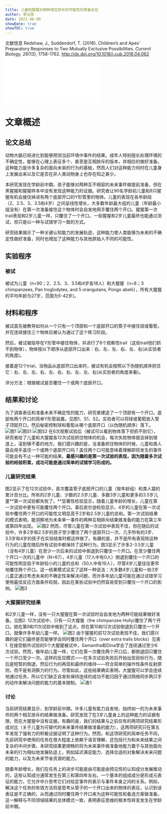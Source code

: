 ```yaml
---
title: 儿童和猩猩对两种相互排斥的可能性的预备反应
author: 李沿孜
date: 2021-06-06
showDate: true 
showTOC: true
---
```

文献信息  Redshaw, J., Suddendorf, T. (2016). Children’s and Apes’ Preparatory Responses to Two Mutually Exclusive Possibilities. *Current Biology, 26*(13), 1758-1762.
http://dx.doi.org/10.1016/j.cub.2016.04.062
![论文原文](../Source_Files/2021-06-06-LYZ2.pdf)
# 文章概述
## 论文总结
动物大脑已经进化到能够预测当前环境中事件的结果。成年人特别擅长处理环境的不确定性，能够在心理上表征多个、甚至是互相排斥的版本，并相应的做好准备。这种能力是许多复杂的面向未来的行为的基础，然而人们对这种能力何时在儿童身上发展出来以及它是否在非人类动物身上也存在知之甚少。

本研究发现在学龄前中期，孩子能够对两种互不相容的未来事件做提前准备，但在黑猩猩和猩猩样本中没有发现这种能力的证据。研究者让90名学龄前儿童和8只猩猩有机会接住掉进有两个底部开口的Y形管里的物体。儿童的表现在各年龄段（2、2.5、3、3.5和4岁）之间呈线性增长，大多数年龄最大组的儿童（年龄最小组没有）在第一次准备接住这个物体时会自发地用手覆住两个开口。猩猩第一次trail表现和2岁儿童一样，只覆住了一个开口。一些猩猩和2岁儿童最终也能通过测试，但只是以一种与试错学习一致的方式。

研究结果揭示了一种关键认知能力的发展轨迹，这种能力使人类能够为未来的不确定性做好准备，同时也增加了这种能力与其他原始人不同的可能性。
## 实验程序
### 被试 
被试为儿童（n=90；2、2.5、3、3.5和4岁各18人）和大猩猩（n=8；3 chimpanzees, Pan troglodytes, and 5 orangutans, Pongo abelii），所有大猩猩的平均年龄为27岁，范围为5-42岁)。
## 材料和程序
被试首先被教导如何从一个只有一个顶部和一个底部开口的管子中接住球或葡萄，并在连续接住三个物体后被认为通过了这个练习阶段。

然后，被试被指导在Y形管中接住物体，并进行了6个观察性trail（这些trail他们抓不到物体），物体按以下顺序从底部开口出来：右、左、左、右、左、右(从实验者的角度)。

接着是12个trial，当物品从底部开口出来时，被试有机会按照以下伪随机顺序抓住它：右、左、左、右、左、右、右、左、左、右(从实验者的角度来看)。

评分方法：根据被试是否覆住一个或两个底部开口。
## 结果和讨论
为了调查表征和准备未来不确定性的能力，研究者建造了一个顶部有一个开口，底部有两个开口的简单Y形管装置。见图1、S1、S2。实验者可以将球或葡萄放入管子顶部开口，然后秘密控制球和葡萄从哪个底部开口（以伪随机顺序）落下。
![图1](../Supporting_Information/2021-06-06-LYZ2-Fig1.png) 
![图S1](../Supporting_Information/2021-06-06-LYZ2-FigS1.png) 
![图S2](../Supporting_Information/2021-06-06-LYZ2-FigS2.png) 
在6次观察试验后（被试可以看到物体落下但抓不到它），研究者给了儿童和大猩猩各12次试验抓住物体的机会，每次失败物体就会掉到坡道上，滚到够不着的地方。我们感兴趣的是，当准备抓住物体的时候，儿童和类人猿会用手盖住一个或两个底部开口吗？盖住两个口可能意味着理解即将发生的事件可能会有不止一种可能的结果。**最感兴趣的是第一次试验的表现，因为随着多次试验的经验积累，成功可能是通过简单的试错学习形成的。**
### 儿童研究结果
图2显示了在12次试验中，首次覆盖管子底部开口的儿童（按年龄组）和类人猿的累计百分比。所有的2岁儿童、少数的2.5岁儿童、多数3岁儿童和更多的3.5岁儿童**第一次试验都失败了。**显著性检验显示，随着儿童年龄的增长，儿童在第一次试验中更有可能覆住两个开口。事后皮尔逊检验显示，4岁的儿童在第一次试验中覆住两个开口的可能性又明显高于2岁和2.5岁儿童的总和。第一次试验结果的模式表明，能洞察地为未来单一事件的两种互相排斥结果做准备的能力在第三年或第四年出现。
![图2](../Supporting_Information/2021-06-06-LYZ2-Fig2.png) 
然而，尽管儿童在第一次试验中表现不佳，但在随后的试验中，许多2岁和2.5岁的孩子至少覆住了两个底部开口一次，几乎所有的3岁、3.5岁和4岁的孩子在实验结束时都这样做了。有趣的是，并不是所有表现除这种行为的儿童在随后所有试验中都保持了这种行为。图3显示了许多2-3.5岁儿童（没有4岁儿童）在至少一次后来的试验中倒退到只覆住一个开口。在至少覆住两个开口一次的儿童中（N=67），4岁儿童（17人中有0人）倒退到覆住一个开口的可能性明显低于年龄较小的儿童的总和（50人中有19人），尽管4岁儿童往往更早地覆住两个开口。这一结果模式证实了这样一种说法：大多数4岁儿童和一些3岁儿童正通过考虑未来的不确定性来解决问题，而许多年幼儿童可能在通过试错学习使用最佳反应方面条件较弱，因此在某些试验中仍然容易受到只覆住一个开口的影响。
![图3](../Supporting_Information/2021-06-06-LYZ2-Fig3.png) 
### 大猩猩研究结果
和2岁儿童一样，没有一只大猩猩在第一次试验时会自发地为两种可能结果做好准备。见图2.  12次试验中，只有一只大猩猩（the chimpanzee Holly)覆住了两个开口。她在第9和11次试验中做到了这点，但在第10和12次试验倒退到只覆住一个开口，就像许多年幼儿童一样。
![图2](../Supporting_Information/2021-06-06-LYZ2-Fig2.png) 
由于猩猩的前12次试验表现不佳，我们感兴趣的是它们最终是否能够学会同时覆住两个开口（over extra trails blocks）见表1.  在接受额外试验的5个大猩猩被试中，Samantha和Dina学会了连续通过至少6次试验。然而，像年幼儿童一样，它们在第一次覆住两个开口后，都倒退回只覆住一个开口至少一次。这样的反应模式——在多次试验失败后开始出现目标行为，随后是短暂的倒退，然后行为的再现和最终的维持——符合简单的操作性条件反射原则，而不是有洞察力的行为。尽管如此，这些结果确实表明，大猩猩可以学会连续地通过任务，所以它们缺乏自发和保持连续的成功不能归因于通过网络同步两只手的动作来解决问题的能力的基本限制。
![表1](../Supporting_Information/2021-06-06-LYZ2-Table1.png) 
### 讨论
当前研究结果显示，到学龄前中期，许多儿童有能力自发地、始终如一的为未来事件的两个相互排斥的结果做准备。研究发现了在3岁儿童身上的这种能力的证据有限，而在大猩猩中没有证据。有趣的是，我们的结果与之前仅有的两项研究结果形成对比（关于儿童为可替代的未来事件结果做准备的能力），这两项研究只在第五年发现了强有力的积极证据证明了这种行为。然而，和这项研究的简单任务不同，先前研究中使用的任务在很大程度上依赖于语言理解，还包括行为和未来结果之间复杂的中间步骤。本研究结果更顺畅的将为未来事件做准备地能力置于与其他面向未来的行为相似地发展轨迹上，例如延迟满足能力、选择合适的对象解决未来问题的能力，以及为未来节省资源的能力。

随着年龄增长，我们在任务上的进步可能是由可能是由预见性的认知成分发展推动的，这些认知成分通常发生在第三和第四年左右。一个基本的组成成分是形成元表征的能力，它允许中介思考它们对给定事件的表示与事件本身之间的关系。例如，解决这个任务的有效方法将是思考从管子的一个开口出来的物体的表征，认识到该表征是不正确的，从而通过同时覆住两个开口来为这种可能性和备选方案做准备。这一解释与不同领域结果的总体模式一致，表明表征思维的根本性转变发生在学龄前中期。











